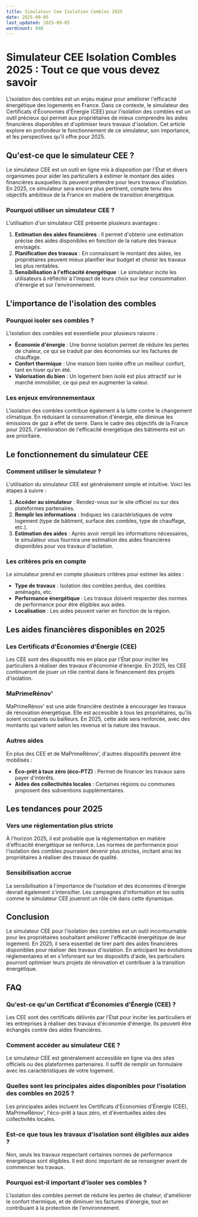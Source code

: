 ```yaml
---
title: Simulateur Cee Isolation Combles 2025
date: 2025-09-05
last_updated: 2025-09-05
wordcount: 948
---
```


# Simulateur CEE Isolation Combles 2025 : Tout ce que vous devez savoir

L'isolation des combles est un enjeu majeur pour améliorer l'efficacité énergétique des logements en France. Dans ce contexte, le simulateur des Certificats d'Économies d'Énergie (CEE) pour l'isolation des combles est un outil précieux qui permet aux propriétaires de mieux comprendre les aides financières disponibles et d'optimiser leurs travaux d'isolation. Cet article explore en profondeur le fonctionnement de ce simulateur, son importance, et les perspectives qu'il offre pour 2025.

## Qu'est-ce que le simulateur CEE ?

Le simulateur CEE est un outil en ligne mis à disposition par l'État et divers organismes pour aider les particuliers à estimer le montant des aides financières auxquelles ils peuvent prétendre pour leurs travaux d'isolation. En 2025, ce simulateur sera encore plus pertinent, compte tenu des objectifs ambitieux de la France en matière de transition énergétique.

### Pourquoi utiliser un simulateur CEE ?

L'utilisation d'un simulateur CEE présente plusieurs avantages :

1. **Estimation des aides financières** : Il permet d'obtenir une estimation précise des aides disponibles en fonction de la nature des travaux envisagés.
2. **Planification des travaux** : En connaissant le montant des aides, les propriétaires peuvent mieux planifier leur budget et choisir les travaux les plus rentables.
3. **Sensibilisation à l'efficacité énergétique** : Le simulateur incite les utilisateurs à réfléchir à l'impact de leurs choix sur leur consommation d'énergie et sur l'environnement.

## L'importance de l'isolation des combles

### Pourquoi isoler ses combles ?

L'isolation des combles est essentielle pour plusieurs raisons :

- **Économie d'énergie** : Une bonne isolation permet de réduire les pertes de chaleur, ce qui se traduit par des économies sur les factures de chauffage.
- **Confort thermique** : Une maison bien isolée offre un meilleur confort, tant en hiver qu'en été.
- **Valorisation du bien** : Un logement bien isolé est plus attractif sur le marché immobilier, ce qui peut en augmenter la valeur.

### Les enjeux environnementaux

L'isolation des combles contribue également à la lutte contre le changement climatique. En réduisant la consommation d'énergie, elle diminue les émissions de gaz à effet de serre. Dans le cadre des objectifs de la France pour 2025, l'amélioration de l'efficacité énergétique des bâtiments est un axe prioritaire.

## Le fonctionnement du simulateur CEE

### Comment utiliser le simulateur ?

L'utilisation du simulateur CEE est généralement simple et intuitive. Voici les étapes à suivre :

1. **Accéder au simulateur** : Rendez-vous sur le site officiel ou sur des plateformes partenaires.
2. **Remplir les informations** : Indiquez les caractéristiques de votre logement (type de bâtiment, surface des combles, type de chauffage, etc.).
3. **Estimation des aides** : Après avoir rempli les informations nécessaires, le simulateur vous fournira une estimation des aides financières disponibles pour vos travaux d'isolation.

### Les critères pris en compte

Le simulateur prend en compte plusieurs critères pour estimer les aides :

- **Type de travaux** : Isolation des combles perdus, des combles aménagés, etc.
- **Performance énergétique** : Les travaux doivent respecter des normes de performance pour être éligibles aux aides.
- **Localisation** : Les aides peuvent varier en fonction de la région.

## Les aides financières disponibles en 2025

### Les Certificats d'Économies d'Énergie (CEE)

Les CEE sont des dispositifs mis en place par l'État pour inciter les particuliers à réaliser des travaux d'économie d'énergie. En 2025, les CEE continueront de jouer un rôle central dans le financement des projets d'isolation.

### MaPrimeRénov'

MaPrimeRénov' est une aide financière destinée à encourager les travaux de rénovation énergétique. Elle est accessible à tous les propriétaires, qu'ils soient occupants ou bailleurs. En 2025, cette aide sera renforcée, avec des montants qui varient selon les revenus et la nature des travaux.

### Autres aides

En plus des CEE et de MaPrimeRénov', d'autres dispositifs peuvent être mobilisés :

- **Éco-prêt à taux zéro (éco-PTZ)** : Permet de financer les travaux sans payer d'intérêts.
- **Aides des collectivités locales** : Certaines régions ou communes proposent des subventions supplémentaires.

## Les tendances pour 2025

### Vers une réglementation plus stricte

À l'horizon 2025, il est probable que la réglementation en matière d'efficacité énergétique se renforce. Les normes de performance pour l'isolation des combles pourraient devenir plus strictes, incitant ainsi les propriétaires à réaliser des travaux de qualité.

### Sensibilisation accrue

La sensibilisation à l'importance de l'isolation et des économies d'énergie devrait également s'intensifier. Les campagnes d'information et les outils comme le simulateur CEE joueront un rôle clé dans cette dynamique.

## Conclusion

Le simulateur CEE pour l'isolation des combles est un outil incontournable pour les propriétaires souhaitant améliorer l'efficacité énergétique de leur logement. En 2025, il sera essentiel de tirer parti des aides financières disponibles pour réaliser des travaux d'isolation. En anticipant les évolutions réglementaires et en s'informant sur les dispositifs d'aide, les particuliers pourront optimiser leurs projets de rénovation et contribuer à la transition énergétique.

## FAQ

### Qu'est-ce qu'un Certificat d'Économies d'Énergie (CEE) ?

Les CEE sont des certificats délivrés par l'État pour inciter les particuliers et les entreprises à réaliser des travaux d'économie d'énergie. Ils peuvent être échangés contre des aides financières.

### Comment accéder au simulateur CEE ?

Le simulateur CEE est généralement accessible en ligne via des sites officiels ou des plateformes partenaires. Il suffit de remplir un formulaire avec les caractéristiques de votre logement.

### Quelles sont les principales aides disponibles pour l'isolation des combles en 2025 ?

Les principales aides incluent les Certificats d'Économies d'Énergie (CEE), MaPrimeRénov', l'éco-prêt à taux zéro, et d'éventuelles aides des collectivités locales.

### Est-ce que tous les travaux d'isolation sont éligibles aux aides ?

Non, seuls les travaux respectant certaines normes de performance énergétique sont éligibles. Il est donc important de se renseigner avant de commencer les travaux.

### Pourquoi est-il important d'isoler ses combles ?

L'isolation des combles permet de réduire les pertes de chaleur, d'améliorer le confort thermique, et de diminuer les factures d'énergie, tout en contribuant à la protection de l'environnement.